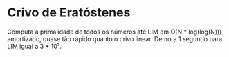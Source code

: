 # Crivo de Eratóstenes
Computa a primalidade de todos os números até LIM em O(N * log(log(N))) amortizado, quase tão rápido quanto o crivo linear.
Demora 1 segundo para LIM igual a 3 * 10⁷.
